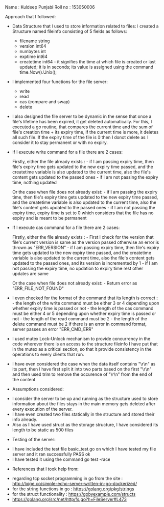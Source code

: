 
Name    : Kuldeep Punjabi
Roll no : 153050006

Approach that I followed:

* Data Structure that I used to store information related to files:
  I created a Structure named fileinfo consisting of 5 fields as follows:
   - filename string 
   - version  int64
   - numbytes int
   - exptime  int64
   - createtime int64 - it signifies the time at which file is created or last updated; it is in seconds; its value is assigned using the command time.Now().Unix(); 
   
* I implemented four functions for the file server:
   - write
   - read 
   - cas (compare and swap)
   - delete

* I also designed the file server to be dynamic in the sense that once a file's lifetime has been expired, it get deleted automatically.
  For this, I executed a go routine, that compares the current time and the sum of file's creation time + its expiry time, if the current time is more, it deletes all such file. If the expiry time of the file is 0 then I donot delete as I consider it to stay permanent or with no expiry. 
     

* If I execute write command for a file there are 2 cases:
   
    Firstly, either the file already exists :
      - if I am passing expiry time, then file's expiry time gets updated to the new expiry time passed, and the createtime variable is also updated to the current time, also the file's content gets updated to the passed ones
      - if I am not passing the expiry time, nothing updated
   
    Or the case when file does not already exist:
      - if I am passing the expiry time, then file's expiry time gets updated to the new expiry time passed, and the createtime variable is also updated to the current time, also the file's content gets updated to the passed ones 
      - if I am not passing the expiry time, expiry time is set to 0 which considers that the file has no expiry and is meant to be permanent
  
      
* If I execute cas command for a file there are 2 cases:
 
    Firstly, either the file already exists :
      - First I check for the version that file's current version is same as the version passed otherwise an error is thrown as "ERR_VERSION"
      - if I am passing expiry time, then file's expiry time gets updated to the new expiry time passed, and the createtime variable is also updated to the current time, also the file's content gets updated to the passed ones, and its version is incremented by 1
      - if I am not passing the expiry time, no updation to expiry time rest other updates are same
      
    Or the case when file does not already exist:
      - Return error as "ERR_FILE_NOT_FOUND"

* I even checked for the format of the command that its length is correct :
       - the length of the write command must be either 3 or 4 depending upon whether expiry time is passed or not
       - the length of the cas command must be either 4 or 5 depending upon whether expiry time is passed or not
       - the length of the read command must be 2
       - the length of the delete command must be 2 
  if there is an error in command format, server passes an error "ERR_CMD_ERR"
  
* I used mutex Lock-Unlock mechanism to provide concurrency in the code wherever there is an access to the structure fileinfo I have put that in the mutex as a critical section, so that it provide consistency in the operations to every clients that run.  

* I have even considered the case when the data itself contains "\r\n" as its part, then I have first split it into two parts based on the first "\r\n" and then used trim to remove the occurence of "\r\n" from the end of the content


* Assumptions considered:
 - I consider the server to be up and running as the structure used to store information about the files stays in the main memory gets deleted after every execution of the server.
 - I have even created two files statically in the structure and stored their info already.
 - Also as I have used struct as the storage structure, I have considered its length to be static as 500 files
 

* Testing of the server:
 - I have included the test file basic_test.go on which I have tested my file server and it ran successfully PASS ok
 - I have tested it using the command go test -race
 
 
* References that I took help from:
 - regarding tcp socket programming in go from the site : http://loige.co/simple-echo-server-written-in-go-dockerized/
 - for the string functions in go : https://golang.org/pkg/strings
 - for the struct functionality : https://gobyexample.com/structs
 - https://golang.org/src/net/http/fs.go?h=FileServer#L473     
